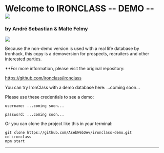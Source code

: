 # Welcome to IRONCLASS -- DEMO --  ![](https://img.shields.io/badge/Project-%232-blue.svg)
### by André Sebastian & Malte Felmy

![](http://i67.tinypic.com/2qxyl3n.png)

Because the non-demo version is used with a real life database by Ironhack, this copy is a demoversion for prospects, recruiters and other interested parties. 

**For more information, please visit the original repository:

https://github.com/ironclass/ironclass

You can try IronClass with a demo database here: ...coming soon...

Please use these credentials to see a demo:
  
    username: ...coming soon...
  
    password: ...coming soon...

Or you can clone the project like this in your terminal:

```
git clone https://github.com/AsebWebDev/ironclass-demo.git
cd ironclass
npm start
```

---
